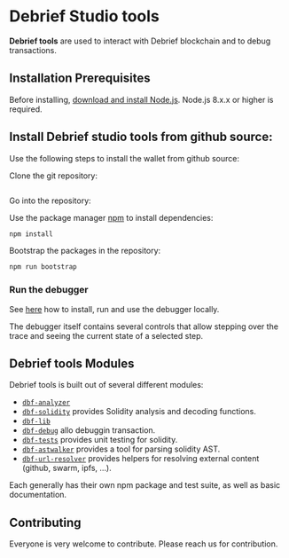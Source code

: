 # Debrief Studio tools

**Debrief tools** are used to interact with Debrief blockchain and to debug transactions.


## Installation Prerequisites
Before installing, [download and install Node.js](https://nodejs.org/en/download/).
Node.js 8.x.x or higher is required.

## Install Debrief studio tools from github source:

Use the following steps to install the wallet from github source:

Clone the git repository:
```
```
Go into the  repository:

Use the package manager [npm](https://www.npmjs.com/) to install dependencies:
```bash
npm install
```

Bootstrap the packages in the repository:
```bash
npm run bootstrap
```

### Run the debugger

See [here](dbf-debugger/README.md) how to install, run and use the debugger locally.

The debugger itself contains several controls that allow stepping over the trace and seeing the current state of a selected step.

## <a name="modules"></a>Debrief tools Modules

Debrief tools is built out of several different modules:

+ [`dbf-analyzer`](dbf-analyzer/README.md)
+ [`dbf-solidity`](dbf-solidity/README.md) provides Solidity analysis and decoding functions.
+ [`dbf-lib`](dbf-lib/README.md)
+ [`dbf-debug`](dbf-debug/README.md) allo debuggin transaction.
+ [`dbf-tests`](dbf-tests/README.md) provides unit testing for solidity.
+ [`dbf-astwalker`](dbf-tests/README.md) provides a tool for parsing solidity AST.
+ [`dbf-url-resolver`](dbf-url-resolver/README.md) provides helpers for resolving external content (github, swarm, ipfs, ...).


Each generally has their own npm package and test suite, as well as basic documentation.

## Contributing

Everyone is very welcome to contribute. Please reach us for contribution.


